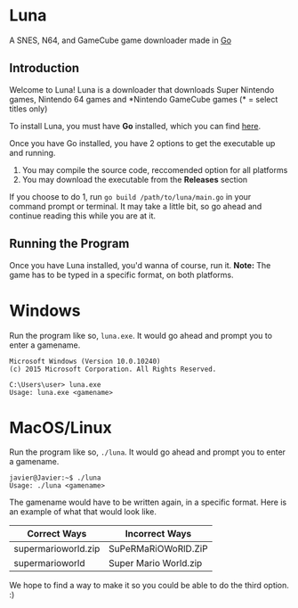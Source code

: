 Luna
====

A SNES, N64, and GameCube game downloader made in [Go](http://golang.org)

Introduction
------------

Welcome to Luna! Luna is a downloader that downloads Super Nintendo games, Nintendo 64 games and \*Nintendo GameCube games (\* = select titles only)

To install Luna, you must have **Go** installed, which you can find [here](https://golang.org/dl/).

Once you have Go installed, you have 2 options to get the executable up and running.

1.  You may compile the source code, reccomended option for all platforms
2.  You may download the executable from the **Releases** section

If you choose to do 1, run `go build /path/to/luna/main.go` in your command prompt or terminal. It may take a little bit, so go ahead and continue reading this while you are at it.

Running the Program
-------------------

Once you have Luna installed, you'd wanna of course, run it.
**Note:** The game has to be typed in a specific format, on both platforms.

Windows
===

Run the program like so, `luna.exe`. It would go ahead and prompt you to enter a gamename.

```
Microsoft Windows (Version 10.0.10240)
(c) 2015 Microsoft Corporation. All Rights Reserved.

C:\Users\user> luna.exe
Usage: luna.exe <gamename>
```

MacOS/Linux
===

Run the program like so, `./luna`. It would go ahead and prompt you to enter a gamename.

```
javier@Javier:~$ ./luna
Usage: ./luna <gamename>
```

The gamename would have to be written again, in a specific format. Here is an example of what that would look like.

| Correct Ways        	| Incorrect Ways        	| 
|---------------------	|-----------------------	|
| supermarioworld.zip 	| SuPeRMaRiOWoRlD.ZiP   	|
| supermarioworld       | Super Mario World.zip 	|                    	


We hope to find a way to make it so you could be able to do the third option. :)
